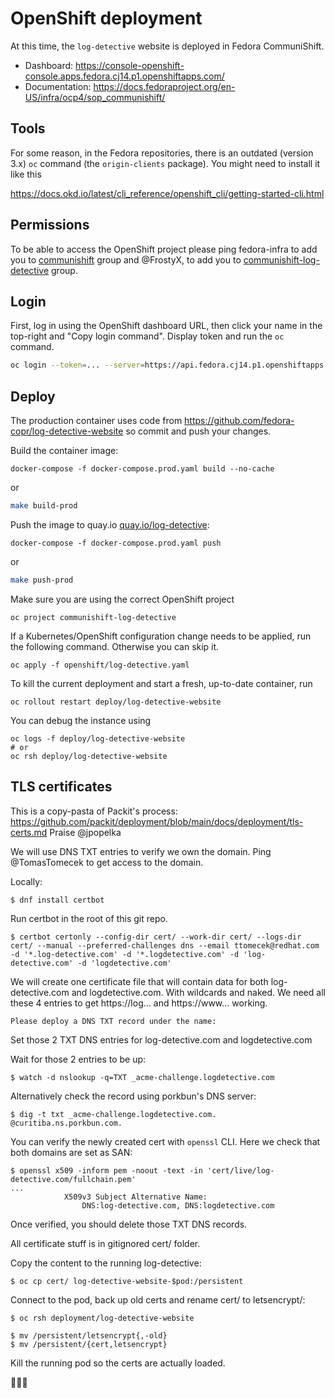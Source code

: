 # OpenShift deployment

At this time, the `log-detective` website is deployed in Fedora
CommuniShift.

- Dashboard: https://console-openshift-console.apps.fedora.cj14.p1.openshiftapps.com/
- Documentation: https://docs.fedoraproject.org/en-US/infra/ocp4/sop_communishift/

## Tools

For some reason, in the Fedora repositories, there is an outdated
(version 3.x) `oc` command (the `origin-clients` package). You might
need to install it like this

https://docs.okd.io/latest/cli_reference/openshift_cli/getting-started-cli.html

## Permissions

To be able to access the OpenShift project please ping fedora-infra to
add you to [communishift][group1] group and @FrostyX, to add you to
[communishift-log-detective][group2] group.

## Login

First, log in using the OpenShift dashboard URL, then click your name
in the top-right and "Copy login command". Display token and run the
`oc` command.

```bash
oc login --token=... --server=https://api.fedora.cj14.p1.openshiftapps.com:6443
```

## Deploy

The production container uses code from
https://github.com/fedora-copr/log-detective-website
so commit and push your changes.

Build the container image:

```
docker-compose -f docker-compose.prod.yaml build --no-cache
```

or

```bash
make build-prod
```

Push the image to quay.io
[quay.io/log-detective][quay-organization]:

```
docker-compose -f docker-compose.prod.yaml push
```

or

```bash
make push-prod
```

Make sure you are using the correct OpenShift project

```
oc project communishift-log-detective
```

If a Kubernetes/OpenShift configuration change needs to be applied,
run the following command. Otherwise you can skip it.

```
oc apply -f openshift/log-detective.yaml
```

To kill the current deployment and start a fresh, up-to-date
container, run

```
oc rollout restart deploy/log-detective-website
```

You can debug the instance using

```
oc logs -f deploy/log-detective-website
# or
oc rsh deploy/log-detective-website
```

[quay-organization]: https://quay.io/repository/log-detective/website
[group1]: https://accounts.fedoraproject.org/group/communishift/
[group2]: https://accounts.fedoraproject.org/group/communishift-log-detective/


## TLS certificates

This is a copy-pasta of Packit's process: https://github.com/packit/deployment/blob/main/docs/deployment/tls-certs.md
Praise @jpopelka

We will use DNS TXT entries to verify we own the domain. Ping @TomasTomecek to get access to the domain.

Locally:
```
$ dnf install certbot
```

Run certbot in the root of this git repo.
```
$ certbot certonly --config-dir cert/ --work-dir cert/ --logs-dir cert/ --manual --preferred-challenges dns --email ttomecek@redhat.com -d '*.log-detective.com' -d '*.logdetective.com' -d 'log-detective.com' -d 'logdetective.com'
```

We will create one certificate file that will contain data for both
log-detective.com and logdetective.com. With wildcards and naked. We need all
these 4 entries to get https://log... and https://www... working.
```
Please deploy a DNS TXT record under the name:
```

Set those 2 TXT DNS entries for log-detective.com and logdetective.com

Wait for those 2 entries to be up:
```
$ watch -d nslookup -q=TXT _acme-challenge.logdetective.com
```

Alternatively check the record using porkbun's DNS server:
```
$ dig -t txt _acme-challenge.logdetective.com. @curitiba.ns.porkbun.com.
```

You can verify the newly created cert with `openssl` CLI. Here we check that both domains are set as SAN:
```
$ openssl x509 -inform pem -noout -text -in 'cert/live/log-detective.com/fullchain.pem'
...
            X509v3 Subject Alternative Name:
                DNS:log-detective.com, DNS:logdetective.com
```

Once verified, you should delete those TXT DNS records.

All certificate stuff is in gitignored cert/ folder.

Copy the content to the running log-detective:
```
$ oc cp cert/ log-detective-website-$pod:/persistent
```

Connect to the pod, back up old certs and rename cert/ to letsencrypt/:
```
$ oc rsh deployment/log-detective-website

$ mv /persistent/letsencrypt{,-old}
$ mv /persistent/{cert,letsencrypt}
```

Kill the running pod so the certs are actually loaded.

🎉🎉🎉
